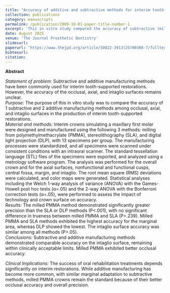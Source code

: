 ```yaml
---
title: "Accuracy of additive and subtractive methods for interim tooth-supported restorations: An in vitro comparison of occlusal, axial, and intaglio surfaces"
collection: publications
category: manuscripts
permalink: /publication/2009-10-01-paper-title-number-1
excerpt: 'This in vitro study compared the accuracy of subtractive (milled PMMA) and additive (SLA, DLP) methods for interim tooth-supported restorations. Results showed comparable accuracy at the intaglio surface, but milled PMMA exhibited superior occlusal precision, reinforcing its role as the current standard.'
date: August 2025
venue: 'The Journal Prosthetic Dentistry'
slidesurl:
paperurl: 'https://www.thejpd.org/article/S0022-3913(25)00308-7/fulltext'
bibtexurl: 
citation:
---
```

**Abstract**  

*Statement of problem:* Subtractive and additive manufacturing methods have been commonly used for interim tooth-supported restorations. However, the accuracy of the occlusal, axial, and intaglio surfaces remains unclear.  
*Purpose:* The purpose of this in vitro study was to compare the accuracy of 1 subtractive and 2 additive manufacturing methods among occlusal, axial, and intaglio surfaces in the production of interim tooth-supported restorations.  
*Material and methods:* Interim crowns simulating a maxillary first molar were designed and manufactured using the following 3 methods: milling from polymethylmethacrylate (PMMA), stereolithography (SLA), and digital light projection (DLP), with 13 specimens per group. The manufacturing processes were standardized, and all specimens were scanned under consistent conditions with an intraoral scanner. The standard tessellation language (STL) files of the specimens were exported, and analyzed using a metrology software program. The analysis was performed for the overall crown and for the axial surfaces, nonfunctional and functional cusps, central fossa, margin, and intaglio. The root mean square (RMS) deviations were calculated, and color maps were generated. Statistical analyses including the Welch 1-way analysis of variance (ANOVA) with the Games-Howell post hoc tests (α=.05) and the 2-way ANOVA with the Bonferroni correction tests (α=.05), were performed to assess the impact of technology and crown surface on accuracy.  
*Results:* The milled PMMA method demonstrated significantly greater precision than the SLA or DLP methods (P<.001), with no significant difference in trueness between milled PMMA and SLA (P=.239). Milled PMMA and SLA methods exhibited the highest accuracy for the marginal area, whereas DLP showed the lowest. The intaglio surface accuracy was similar among all methods (P>.05).  
*Conclusions:* Subtractive and additive manufacturing methods demonstrated comparable accuracy on the intaglio surface, remaining within clinically acceptable limits. Milled PMMA exhibited better occlusal accuracy.  

*Clinical Implications:* The success of oral rehabilitation treatments depends significantly on interim restorations. While additive manufacturing has become more common, with similar marginal adaptation to subtractive methods, milled PMMA crowns remain the standard because of their better occlusal accuracy and overall precision.  


